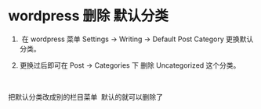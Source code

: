 # wordpress 删除 默认分类

1.  在 wordpress 菜单 Settings -> Writing -> Default Post Category 更换默认分类。

2. 更换过后即可在 Post -> Categories 下 删除 Uncategorized 这个分类。

&nbsp;

把默认分类改成别的栏目菜单  默认的就可以删除了
